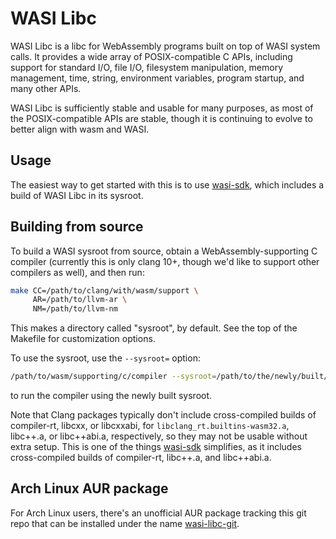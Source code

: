 # WASI Libc

WASI Libc is a libc for WebAssembly programs built on top of WASI system calls.
It provides a wide array of POSIX-compatible C APIs, including support for
standard I/O, file I/O, filesystem manipulation, memory management, time, string,
environment variables, program startup, and many other APIs.

WASI Libc is sufficiently stable and usable for many purposes, as most of the
POSIX-compatible APIs are stable, though it is continuing to evolve to better
align with wasm and WASI.

## Usage

The easiest way to get started with this is to use [wasi-sdk], which includes a
build of WASI Libc in its sysroot.

## Building from source

To build a WASI sysroot from source, obtain a WebAssembly-supporting C compiler
(currently this is only clang 10+, though we'd like to support other compilers as well),
and then run:

```sh
make CC=/path/to/clang/with/wasm/support \
     AR=/path/to/llvm-ar \
     NM=/path/to/llvm-nm
```

This makes a directory called "sysroot", by default. See the top of the Makefile
for customization options.

To use the sysroot, use the `--sysroot=` option:

```sh
/path/to/wasm/supporting/c/compiler --sysroot=/path/to/the/newly/built/sysroot ...
```

to run the compiler using the newly built sysroot.

Note that Clang packages typically don't include cross-compiled builds of
compiler-rt, libcxx, or libcxxabi, for `libclang_rt.builtins-wasm32.a`, libc++.a,
or libc++abi.a, respectively, so they may not be usable without
extra setup. This is one of the things [wasi-sdk] simplifies, as it includes
cross-compiled builds of compiler-rt, libc++.a, and libc++abi.a.

## Arch Linux AUR package
For Arch Linux users, there's an unofficial AUR package tracking this git repo that can be installed under the name [wasi-libc-git].

[wasi-sdk]: https://github.com/WebAssembly/wasi-sdk
[wasi-libc-git]: https://aur.archlinux.org/packages/wasi-libc-git/
